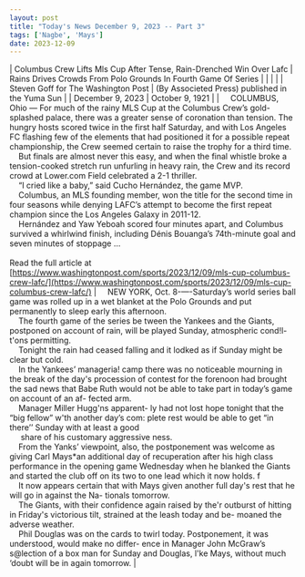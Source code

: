 ```yaml
---
layout: post
title: "Today's News December 9, 2023 -- Part 3"
tags: ['Nagbe', 'Mays']
date: 2023-12-09
---
```


| Columbus Crew Lifts Mls Cup After Tense, Rain-Drenched Win Over Lafc | Rains Drives Crowds From Polo Grounds In Fourth Game Of Series |
|  |  |
| Steven Goff for The Washington Post | (By Associeted Press) published in the Yuma Sun |
| December 9, 2023 | October 9, 1921 |
| &nbsp;&nbsp;&nbsp;&nbsp;COLUMBUS, Ohio — For much of the rainy MLS Cup at the Columbus Crew’s gold-splashed palace, there was a greater sense of coronation than tension. The hungry hosts scored twice in the first half Saturday, and with Los Angeles FC flashing few of the elements that had positioned it for a possible repeat championship, the Crew seemed certain to raise the trophy for a third time.<br>&nbsp;&nbsp;&nbsp;&nbsp;But finals are almost never this easy, and when the final whistle broke a tension-cooked stretch run unfurling in heavy rain, the Crew and its record crowd at Lower.com Field celebrated a 2-1 thriller.<br>&nbsp;&nbsp;&nbsp;&nbsp;“I cried like a baby,” said Cucho Hernández, the game MVP.<br>&nbsp;&nbsp;&nbsp;&nbsp;Columbus, an MLS founding member, won the title for the second time in four seasons while denying LAFC’s attempt to become the first repeat champion since the Los Angeles Galaxy in 2011-12.<br>&nbsp;&nbsp;&nbsp;&nbsp;Hernández and Yaw Yeboah scored four minutes apart, and Columbus survived a whirlwind finish, including Dénis Bouanga’s 74th-minute goal and seven minutes of stoppage  ...<br><br>Read the full article at<br>[https://www.washingtonpost.com/sports/2023/12/09/mls-cup-columbus-crew-lafc/](https://www.washingtonpost.com/sports/2023/12/09/mls-cup-columbus-crew-lafc/) | &nbsp;&nbsp;&nbsp;&nbsp;NEW YORK, Oct. 8-—-Saturday’s world series ball game was rolled up in a wet blanket at the Polo Grounds and put permanently to sleep early this afternoon.<br>&nbsp;&nbsp;&nbsp;&nbsp;The fourth game of the series be tween the Yankees and the Giants, postponed on account of rain, will be played Sunday, atmospheric cond!l- t'ons permitting.<br>&nbsp;&nbsp;&nbsp;&nbsp;Tonight the rain had ceased falling and it lodked as if Sunday might be clear but cold.<br>&nbsp;&nbsp;&nbsp;&nbsp;In the Yankees’ manageria! camp there was no noticeable mourning in the break of the day's procession of contest for the forenoon had brought the sad news that Babe Ruth would not be able to take part in today’s game on account of an af- fected arm.<br>&nbsp;&nbsp;&nbsp;&nbsp;Manager Miller Hugg'ns apparent- ly had not lost hope tonight that the “big fellow” w'th another day’s com: plete rest would be able to get “in there’’ Sunday with at least a good<br>&nbsp;&nbsp;&nbsp;&nbsp; share of his customary aggressive ness.<br>&nbsp;&nbsp;&nbsp;&nbsp;From the Yanks’ viewpoint, also, the postponement was welcome as giving Carl Mays*an additional day of recuperation after his high class performance in the opening game Wednesday when he blanked the Giants and started the club off on its two to one lead which it now holds. f<br>&nbsp;&nbsp;&nbsp;&nbsp;It now appears certain that with Mays given another full day's rest that he will go in against the Na- tionals tomorrow.<br>&nbsp;&nbsp;&nbsp;&nbsp;The Giants, with their confidence again raised by the'r outburst of hitting in Friday's victorious tilt, strained at the leash today and be- moaned the adverse weather.<br>&nbsp;&nbsp;&nbsp;&nbsp;Phil Douglas was on the cards to twirl today. Postponement, it was understood, would make no differ- ence in Manager John McGraw’s s@lection of a box man for Sunday and Douglas, l'ke Mays, without much ‘doubt will be in again tomorrow.  |